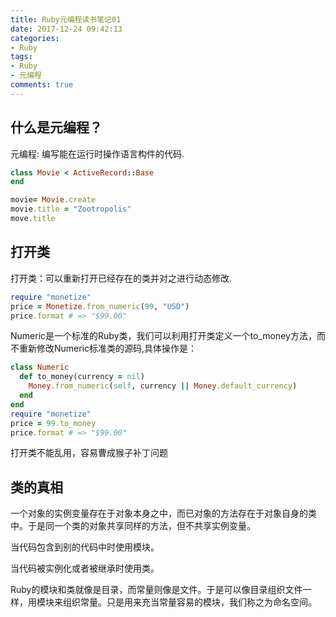 ```yaml
---
title: Ruby元编程读书笔记01
date: 2017-12-24 09:42:13
categories:
- Ruby
tags:
- Ruby
- 元编程
comments: true
---
```


## 什么是元编程？
元编程: 编写能在运行时操作语言构件的代码.

```ruby
class Movie < ActiveRecord::Base
end

movie= Movie.create
movie.title = "Zootropolis"
move.title
```

<!--more-->

## 打开类
打开类：可以重新打开已经存在的类并对之进行动态修改.

```ruby
require "monetize"
price = Monetize.from_numeric(99, "USD")
price.format # => "$99.00"

```
Numeric是一个标准的Ruby类，我们可以利用打开类定义一个to_money方法，而不重新修改Numeric标准类的源码,具体操作是：

```ruby
class Numeric
  def to_money(currency = nil)
    Money.from_numeric(self, currency || Money.default_currency)
  end
end
require "monetize"
price = 99.to_money
price.format # => "$99.00"
```
打开类不能乱用，容易曹成猴子补丁问题

## 类的真相
一个对象的实例变量存在于对象本身之中，而已对象的方法存在于对象自身的类中。于是同一个类的对象共享同样的方法，但不共享实例变量。

当代码包含到别的代码中时使用模块。

当代码被实例化或者被继承时使用类。

Ruby的模块和类就像是目录，而常量则像是文件。于是可以像目录组织文件一样，用模块来组织常量。只是用来充当常量容易的模块，我们称之为命名空间。